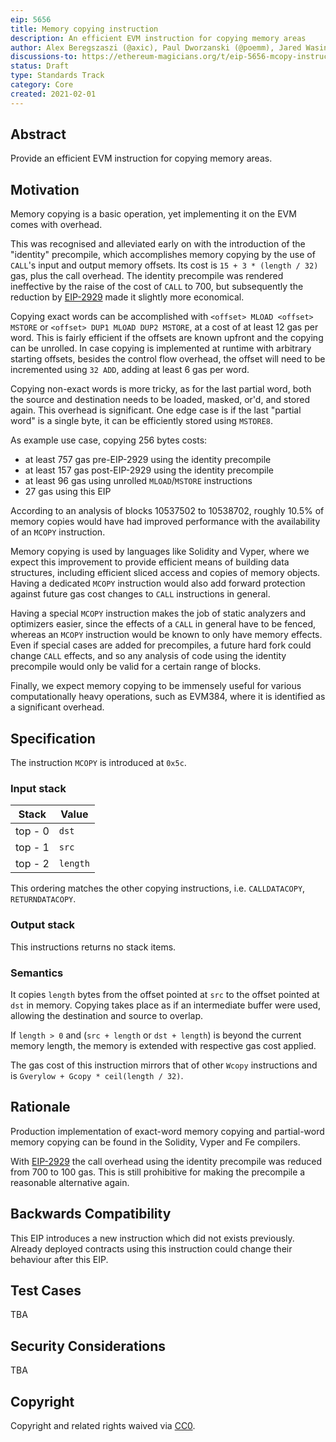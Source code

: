 ```yaml
---
eip: 5656
title: Memory copying instruction
description: An efficient EVM instruction for copying memory areas
author: Alex Beregszaszi (@axic), Paul Dworzanski (@poemm), Jared Wasinger (@jwasinger), Casey Detrio (@cdetrio), Pawel Bylica (@chfast), Charles Cooper (@charles-cooper)
discussions-to: https://ethereum-magicians.org/t/eip-5656-mcopy-instruction/10890
status: Draft
type: Standards Track
category: Core
created: 2021-02-01
---
```


## Abstract

Provide an efficient EVM instruction for copying memory areas.

## Motivation

Memory copying is a basic operation, yet implementing it on the EVM comes with overhead.

This was recognised and alleviated early on with the introduction of the "identity" precompile, which accomplishes
memory copying by the use of `CALL`'s input and output memory offsets. Its cost is `15 + 3 * (length / 32)` gas, plus
the call overhead. The identity precompile was rendered ineffective by the raise of the cost of `CALL` to 700, but subsequently
the reduction by [EIP-2929](./eip-2929.md) made it slightly more economical.

Copying exact words can be accomplished with `<offset> MLOAD <offset> MSTORE` or `<offset> DUP1 MLOAD DUP2 MSTORE`,
at a cost of at least 12 gas per word. This is fairly efficient if the offsets are known upfront and the copying can be unrolled.
In case copying is implemented at runtime with arbitrary starting offsets, besides the control flow overhead, the offset
will need to be incremented using `32 ADD`, adding at least 6 gas per word.

Copying non-exact words is more tricky, as for the last partial word, both the source and destination needs to be loaded,
masked, or'd, and stored again. This overhead is significant. One edge case is if the last "partial word" is a single byte,
it can be efficiently stored using `MSTORE8`.

As example use case, copying 256 bytes costs:
- at least 757 gas pre-EIP-2929 using the identity precompile
- at least 157 gas post-EIP-2929 using the identity precompile
- at least 96 gas using unrolled `MLOAD`/`MSTORE` instructions
- 27 gas using this EIP

According to an analysis of blocks 10537502 to 10538702, roughly 10.5% of memory copies would have had improved performance with the
availability of an `MCOPY` instruction.

Memory copying is used by languages like Solidity and Vyper, where we expect this improvement to provide efficient means of building
data structures, including efficient sliced access and copies of memory objects. Having a dedicated `MCOPY` instruction would also add
forward protection against future gas cost changes to `CALL` instructions in general.

Having a special `MCOPY` instruction makes the job of static analyzers and optimizers easier, since the effects of a `CALL` in general
have to be fenced, whereas an `MCOPY` instruction would be known to only have memory effects. Even if special cases are added
for precompiles, a future hard fork could change `CALL` effects, and so any analysis of code using the identity precompile would only
be valid for a certain range of blocks.

Finally, we expect memory copying to be immensely useful for various computationally heavy operations, such as EVM384,
where it is identified as a significant overhead.

## Specification

The instruction `MCOPY` is introduced at `0x5c`.

### Input stack

| Stack | Value |
|-------|-------|
| top - 0 | `dst` |
| top - 1 | `src` |
| top - 2 | `length` |

This ordering matches the other copying instructions, i.e. `CALLDATACOPY`, `RETURNDATACOPY`.

### Output stack

This instructions returns no stack items.

### Semantics

It copies `length` bytes from the offset pointed at `src` to the offset pointed at `dst` in memory.
Copying takes place as if an intermediate buffer were used, allowing the destination and source to overlap.

If `length > 0` and (`src + length` or `dst + length`) is beyond the current memory length, the memory is extended with respective gas cost applied.

The gas cost of this instruction mirrors that of other `Wcopy` instructions and is `Gverylow + Gcopy * ceil(length / 32)`.

## Rationale

Production implementation of exact-word memory copying and partial-word memory copying can be found in the Solidity, Vyper and Fe compilers.

With [EIP-2929](./eip-2929.md) the call overhead using the identity precompile was reduced from 700 to 100 gas.
This is still prohibitive for making the precompile a reasonable alternative again.

## Backwards Compatibility

This EIP introduces a new instruction which did not exists previously. Already deployed contracts using this instruction could change their behaviour after this EIP.

## Test Cases

TBA

## Security Considerations

TBA

## Copyright

Copyright and related rights waived via [CC0](../LICENSE.md).
